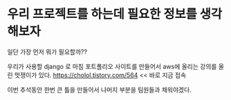 <h1>우리 프로젝트를 하는데 필요한 정보를 생각해보자</h1>

일단 가장 먼저 뭐가 필요할까?? 

우리가 사용할 django 로 마침 포트폴리오 사이트를 만들어서 aws에 올리는 강의를 올린 멋쟁이가 있다.
https://cholol.tistory.com/564   << 바로 지금 접속

이번 추석동안 한번 큰 틀을 만들어서 나머지 부분을 팀원들과 채워야겠다.